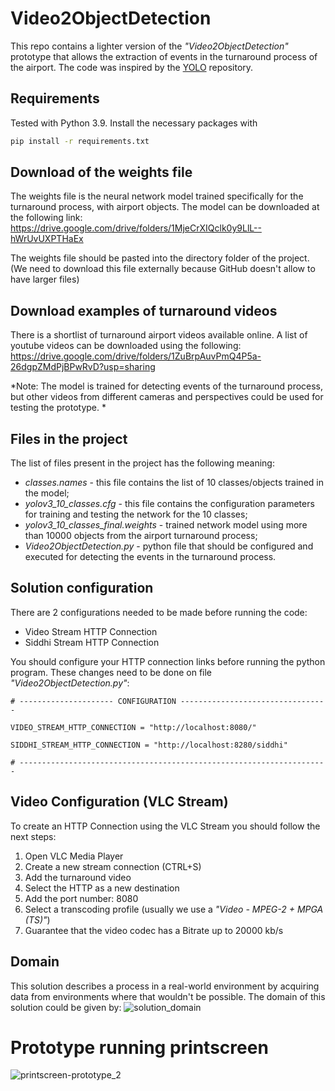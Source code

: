 # Video2ObjectDetection
This repo contains a lighter version of the *"Video2ObjectDetection"* prototype that allows the extraction of events in the turnaround process of the airport. The code was inspired by the [YOLO](https://github.com/pjreddie/darknet) repository. 
 
## Requirements
Tested with Python 3.9. Install the necessary packages with
```bash
pip install -r requirements.txt
```

## Download of the weights file
The weights file is the neural network model trained specifically for the turnaround process, with airport objects. 
The model can be downloaded at the following link: 
<https://drive.google.com/drive/folders/1MjeCrXIQclk0y9LlL--hWrUvUXPTHaEx>

The weights file should be pasted into the directory folder of the project. (We need to download this file externally because GitHub doesn't allow to have larger files)

## Download examples of turnaround videos
There is a shortlist of turnaround airport videos available online. 
A list of youtube videos can be downloaded using the following:
<https://drive.google.com/drive/folders/1ZuBrpAuvPmQ4P5a-26dgpZMdPjBPwRvD?usp=sharing>

*Note: The model is trained for detecting events of the turnaround process, but other videos from different cameras and perspectives could be used for testing the prototype. *

## Files in the project
The list of files present in the project has the following meaning:
* *classes.names* - this file contains the list of 10 classes/objects trained in the model;
* *yolov3_10_classes.cfg* - this file contains the configuration parameters for training and testing the network for the 10 classes;
* *yolov3_10_classes_final.weights* - trained network model using more than 10000 objects from the airport turnaround process;
* *Video2ObjectDetection.py* - python file that should be configured and executed for detecting the events in the turnaround process.

## Solution configuration
There are 2 configurations needed to be made before running the code:
* Video Stream HTTP Connection 
* Siddhi Stream HTTP Connection

You should configure your HTTP connection links before running the python program. These changes need to be done on file *"Video2ObjectDetection.py"*:
```
# --------------------- CONFIGURATION ---------------------------------

VIDEO_STREAM_HTTP_CONNECTION = "http://localhost:8080/"

SIDDHI_STREAM_HTTP_CONNECTION = "http://localhost:8280/siddhi"

# ---------------------------------------------------------------------
```

## Video Configuration (VLC Stream)
To create an HTTP Connection using the VLC Stream you should follow the next steps:
1. Open VLC Media Player
2. Create a new stream connection (CTRL+S)
3. Add the turnaround video
4. Select the HTTP as a new destination
5. Add the port number: 8080 
6. Select a transcoding profile (usually we use a *"Video - MPEG-2 + MPGA (TS)"*)
7. Guarantee that the video codec has a Bitrate up to 20000 kb/s

## Domain 
This solution describes a process in a real-world environment by acquiring data from environments where that wouldn't be possible. 
The domain of this solution could be given by:
![solution_domain](https://user-images.githubusercontent.com/99749820/154712825-cf3bb91c-bd7a-491b-a35e-cd41ce65f19e.png)


# Prototype running printscreen
![printscreen-prototype_2](https://user-images.githubusercontent.com/99749820/154716291-4f5324e7-bf2b-492b-ab51-ef3fd69800c3.png)
